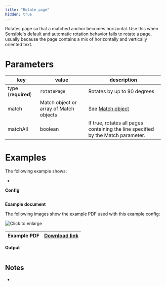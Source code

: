 ```yaml
---
title: "Rotate page"
hidden: true
---
```


Rotates page so that a matched anchor becomes horizontal. Use this when Sensible's default and automatic rotation behavior fails to rotate a page, usually because the page contains a mix of horizontally and vertically oriented text. 

Parameters
====

| key                 | value                                  | description                                                  |
| ------------------- | -------------------------------------- | ------------------------------------------------------------ |
| type (**required**) | `rotatePage`                           | Rotates by up to 90 degrees.                                 |
| match               | Match object or array of Match objects | See [Match object](doc:match)                                |
| matchAll            | boolean                                | If true, rotates all pages containing the line specified by the Match parameter. |

Examples
====

The following example shows:

- 

**Config**

```json

```

**Example document**

The following images show the example PDF used with this example config:

![Click to enlarge](https://raw.githubusercontent.com/sensible-hq/sensible-docs/main/readme-sync/assets/v0/images/final/rotate-page.png)

| Example PDF | [Download link](https://raw.githubusercontent.com/sensible-hq/sensible-docs/main/readme-sync/assets/v0/pdfs/rotate-page.pdf) |
| ------------------------------------------ | ------------------------------------------------------------ |

**Output**

```json

```

Notes
----

- 